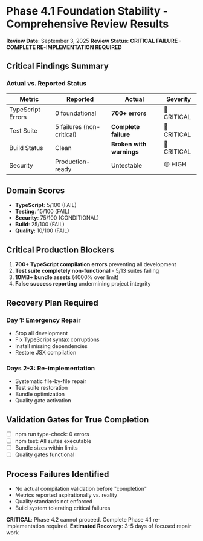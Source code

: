# Phase 4.1 Foundation Stability - Comprehensive Review Results

**Review Date**: September 3, 2025
**Review Status**: **CRITICAL FAILURE - COMPLETE RE-IMPLEMENTATION REQUIRED**

## Critical Findings Summary

### Actual vs. Reported Status
| Metric | Reported | Actual | Severity |
|--------|----------|---------|----------|
| TypeScript Errors | 0 foundational | **700+ errors** | 🔴 CRITICAL |
| Test Suite | 5 failures (non-critical) | **Complete failure** | 🔴 CRITICAL |
| Build Status | Clean | **Broken with warnings** | 🔴 CRITICAL |
| Security | Production-ready | Untestable | 🟡 HIGH |

## Domain Scores
- **TypeScript**: 5/100 (FAIL)
- **Testing**: 15/100 (FAIL)
- **Security**: 75/100 (CONDITIONAL)
- **Build**: 25/100 (FAIL)
- **Quality**: 10/100 (FAIL)

## Critical Production Blockers
1. **700+ TypeScript compilation errors** preventing all development
2. **Test suite completely non-functional** - 5/13 suites failing
3. **10MB+ bundle assets** (4000% over limit)
4. **False success reporting** undermining project integrity

## Recovery Plan Required
### Day 1: Emergency Repair
- Stop all development
- Fix TypeScript syntax corruptions
- Install missing dependencies
- Restore JSX compilation

### Days 2-3: Re-implementation
- Systematic file-by-file repair
- Test suite restoration
- Bundle optimization
- Quality gate activation

## Validation Gates for True Completion
- [ ] npm run type-check: 0 errors
- [ ] npm test: All suites executable
- [ ] Bundle sizes within limits
- [ ] Quality gates functional

## Process Failures Identified
- No actual compilation validation before "completion"
- Metrics reported aspirationally vs. reality
- Quality standards not enforced
- Build system tolerating critical failures

**CRITICAL**: Phase 4.2 cannot proceed. Complete Phase 4.1 re-implementation required.
**Estimated Recovery**: 3-5 days of focused repair work